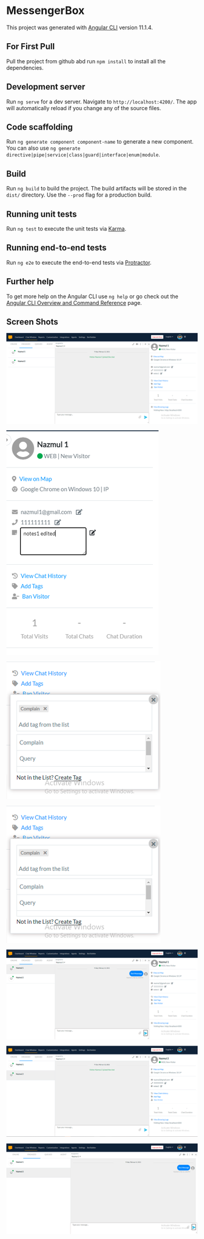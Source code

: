 # MessengerBox

This project was generated with [Angular CLI](https://github.com/angular/angular-cli) version 11.1.4.

## For First Pull

Pull the project from github abd run `npm install` to install all the dependencies.

## Development server

Run `ng serve` for a dev server. Navigate to `http://localhost:4200/`. The app will automatically reload if you change any of the source files.

## Code scaffolding

Run `ng generate component component-name` to generate a new component. You can also use `ng generate directive|pipe|service|class|guard|interface|enum|module`.

## Build

Run `ng build` to build the project. The build artifacts will be stored in the `dist/` directory. Use the `--prod` flag for a production build.

## Running unit tests

Run `ng test` to execute the unit tests via [Karma](https://karma-runner.github.io).

## Running end-to-end tests

Run `ng e2e` to execute the end-to-end tests via [Protractor](http://www.protractortest.org/).

## Further help

To get more help on the Angular CLI use `ng help` or go check out the [Angular CLI Overview and Command Reference](https://angular.io/cli) page.

## Screen Shots

![Alt text](/src/assets/ss1.PNG?raw=true "Optional Title")

![Alt text](/src/assets/ss2.png?raw=true "Optional Title")

![Alt text](/src/assets/ss3.PNG?raw=true "Optional Title")

![Alt text](/src/assets/ss4.PNG?raw=true "Optional Title")

![Alt text](/src/assets/ss5.PNG?raw=true "Optional Title")

![Alt text](/src/assets/ss6.PNG?raw=true "Optional Title")

![Alt text](/src/assets/ss7.PNG?raw=true "Optional Title")
